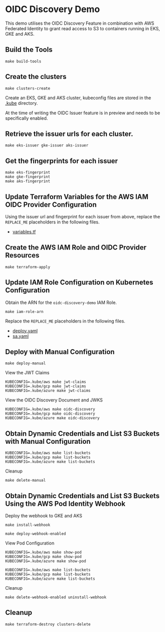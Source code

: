 # OIDC Discovery Demo

This demo utilises the OIDC Discovery Feature in combination with AWS Federated Identity to grant read access to
S3 to containers running in EKS, GKE and AKS.

## Build the Tools

```shell
make build-tools
```

## Create the clusters

```shell
make clusters-create
```

Create an EKS, GKE and AKS cluster, kubeconfig files are stored in the [.kube](../.kube) directory.

At the time of writing the OIDC Issuer feature is in preview and needs to be specifically enabled.

## Retrieve the issuer urls for each cluster.

```shell
make eks-issuer gke-issuer aks-issuer
```

## Get the fingerprints for each issuer

```shell
make eks-fingerprint
make gke-fingerprint
make aks-fingerprint
```

## Update Terraform Variables for the AWS IAM OIDC Provider Configuration

Using the issuer url and fingerprint for each issuer from above, replace the `REPLACE_ME` placeholders in the following 
files.

* [variables.tf](../terraform/variables.tf)

## Create the AWS IAM Role and OIDC Provider Resources

```shell
make terraform-apply
```

## Update IAM Role Configuration on Kubernetes Configuration

Obtain the ARN for the `oidc-discovery-demo` IAM Role.

```shell
make iam-role-arn
```

Replace the `REPLACE_ME` placeholders in the following files.

* [deploy.yaml](../manifests/manual/deploy.yaml)
* [sa.yaml](../manifests/webhook-enabled/sa.yaml)

## Deploy with Manual Configuration

```shell
make deploy-manual
```

View the JWT Claims

```shell
KUBECONFIG=.kube/aws make jwt-claims
KUBECONFIG=.kube/gcp make jwt-claims
KUBECONFIG=.kube/azure make jwt-claims
```

View the OIDC Discovery Document and JWKS

```shell
KUBECONFIG=.kube/aws make oidc-discovery
KUBECONFIG=.kube/gcp make oidc-discovery
KUBECONFIG=.kube/azure make oidc-discovery
```

## Obtain Dynamic Credentials and List S3 Buckets with Manual Configuration

```shell
KUBECONFIG=.kube/aws make list-buckets
KUBECONFIG=.kube/gcp make list-buckets
KUBECONFIG=.kube/azure make list-buckets
```

Cleanup 

```shell
make delete-manual
```

## Obtain Dynamic Credentials and List S3 Buckets Using the AWS Pod Identity Webhook

Deploy the webhook to GKE and AKS

```shell
make install-webhook
```

```shell
make deploy-webhook-enabled
```

View Pod Configuration

```shell
KUBECONFIG=.kube/aws make show-pod
KUBECONFIG=.kube/gcp make show-pod
KUBECONFIG=.kube/azure make show-pod
```


```shell
KUBECONFIG=.kube/aws make list-buckets
KUBECONFIG=.kube/gcp make list-buckets
KUBECONFIG=.kube/azure make list-buckets
```

Cleanup

```shell
make delete-webhook-enabled uninstall-webhook
```

## Cleanup

```shell
make terraform-destroy clusters-delete
```
